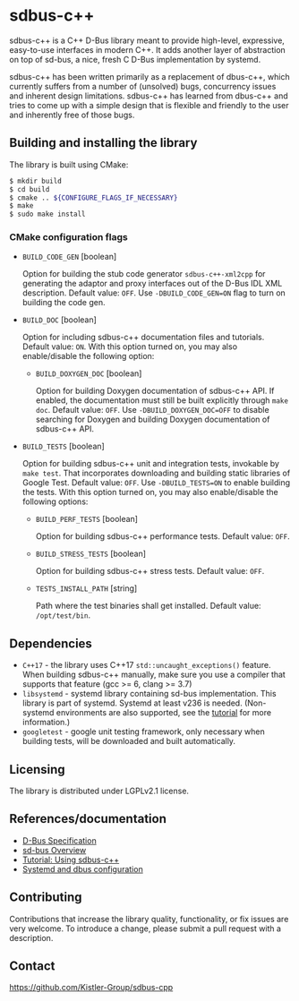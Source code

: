 sdbus-c++
=========

sdbus-c++ is a C++ D-Bus library meant to provide high-level, expressive, easy-to-use interfaces in modern C++. It adds another layer of abstraction on top of sd-bus, a nice, fresh C D-Bus implementation by systemd.

sdbus-c++ has been written primarily as a replacement of dbus-c++, which currently suffers from a number of (unsolved) bugs, concurrency issues and inherent design limitations. sdbus-c++ has learned from dbus-c++ and tries to come up with a simple design that is flexible and friendly to the user and inherently free of those bugs.

Building and installing the library
-----------------------------------

The library is built using CMake:

```bash
$ mkdir build
$ cd build
$ cmake .. ${CONFIGURE_FLAGS_IF_NECESSARY}
$ make
$ sudo make install
```

### CMake configuration flags

* `BUILD_CODE_GEN` [boolean]

  Option for building the stub code generator `sdbus-c++-xml2cpp` for generating the adaptor and proxy interfaces out of the D-Bus IDL XML description. Default value: `OFF`. Use `-DBUILD_CODE_GEN=ON` flag to turn on building the code gen.

* `BUILD_DOC` [boolean]

  Option for including sdbus-c++ documentation files and tutorials. Default value: `ON`. With this option turned on, you may also enable/disable the following option:

    * `BUILD_DOXYGEN_DOC` [boolean]

      Option for building Doxygen documentation of sdbus-c++ API. If enabled, the documentation must still be built explicitly through `make doc`. Default value: `OFF`. Use `-DBUILD_DOXYGEN_DOC=OFF` to disable searching for Doxygen and building Doxygen documentation of sdbus-c++ API.

* `BUILD_TESTS` [boolean]

  Option for building sdbus-c++ unit and integration tests, invokable by `make test`. That incorporates downloading and building static libraries of Google Test. Default value: `OFF`. Use `-DBUILD_TESTS=ON` to enable building the tests. With this option turned on, you may also enable/disable the following options:

    * `BUILD_PERF_TESTS` [boolean]

      Option for building sdbus-c++ performance tests. Default value: `OFF`.

    * `BUILD_STRESS_TESTS` [boolean]

      Option for building sdbus-c++ stress tests. Default value: `OFF`.

    * `TESTS_INSTALL_PATH` [string]

      Path where the test binaries shall get installed. Default value: `/opt/test/bin`.

Dependencies
------------

* `C++17` - the library uses C++17 `std::uncaught_exceptions()` feature. When building sdbus-c++ manually, make sure you use a compiler that supports that feature (gcc >= 6, clang >= 3.7)
* `libsystemd` - systemd library containing sd-bus implementation. This library is part of systemd. Systemd at least v236 is needed. (Non-systemd environments are also supported, see the [tutorial](doc/using-sdbus-c++.md#solving-libsystemd-dependency) for more information.)
* `googletest` - google unit testing framework, only necessary when building tests, will be downloaded and built automatically.

Licensing
---------

The library is distributed under LGPLv2.1 license.

References/documentation
------------------------

* [D-Bus Specification](https://dbus.freedesktop.org/doc/dbus-specification.html)
* [sd-bus Overview](http://0pointer.net/blog/the-new-sd-bus-api-of-systemd.html)
* [Tutorial: Using sdbus-c++](doc/using-sdbus-c++.md)
* [Systemd and dbus configuration](doc/systemd-dbus-config.md)

Contributing
------------

Contributions that increase the library quality, functionality, or fix issues are very welcome. To introduce a change, please submit a pull request with a description.

Contact
-------

https://github.com/Kistler-Group/sdbus-cpp
